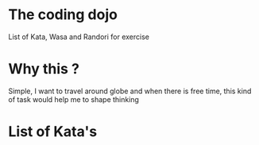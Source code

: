 # The coding dojo

List of Kata, Wasa and Randori for exercise

# Why this ?

Simple, I want to travel around globe and when there is free time, this kind of task would help me to shape thinking

# List of Kata's

 
